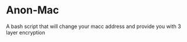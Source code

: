 # Anon-Mac
A bash script that will change your macc address and provide you with 3 layer encryption 
